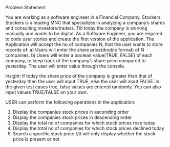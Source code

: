 Problem Statement

You are working as a software engineer in a Financial Company, Stockers. 
Stockers is a leading MNC that specializes in analyzing a company’s shares and consulting
investors/traders. 
Till today the company is working manually and wants to be digital. As a Software Engineer, you
are required to code user stories and create the first version of the application. 
The Application will accept the no of companies N, that the user wants to store records of: 
a) Users will enter the share price(double format) of N companies. 
b) Users will enter a boolean value(TRUE, FALSE) of each company, to keep track of the
company’s share price compared to yesterday. 
The user will enter value through the console. 

Insight: If today the share price of the company is greater than that of yesterday then the user
will input TRUE, else the user will input FALSE. In the given test cases true, false values are
entered randomly. You can also input values TRUE/FALSE on your own.

USER can perform the following operations in the application:
1. Display the companies stock prices in ascending order
2. Display the companies stock prices in descending order
3. Display the total no of companies for which stock prices rose today
4. Display the total no of companies for which stock prices declined today
5. Search a specific stock price //it will only display whether the stock price is present or not
